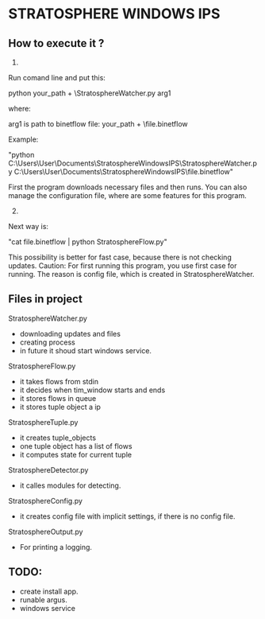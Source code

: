 STRATOSPHERE WINDOWS IPS
=======

How to execute it ?
-----------
1.
Run comand line and put this:

python  your_path + \StratosphereWatcher.py arg1

where:

arg1 is path to binetflow file: your_path + \file.binetflow

Example:

"python C:\Users\User\Documents\StratosphereWindowsIPS\StratosphereWatcher.py C:\Users\User\Documents\StratosphereWindowsIPS\file.binetflow"

First the program downloads necessary files and then runs. You can also manage the configuration file, where are some features for this program.

2.
Next way is:

"cat file.binetflow | python StratosphereFlow.py"

This possibility is better for fast case, because there is not checking updates.
Caution: For first running this program, you use first case for running. The reason is config file, which is created in StratosphereWatcher.


Files in project
----------------------

StratosphereWatcher.py 
- downloading updates and files
- creating process
- in future it shoud start windows service.

StratosphereFlow.py
- it takes flows from stdin
- it decides when tim_window starts and ends
- it stores flows in queue
- it stores tuple object a ip 

StratosphereTuple.py
- it creates tuple_objects
- one tuple object has a list of flows
- it computes state for current tuple

StratosphereDetector.py
- it calles modules for detecting.

StratosphereConfig.py
- it creates config file with implicit settings, if there is no config file.

StratosphereOutput.py
- For printing a logging.


TODO:
---------------------
* create install app.
* runable argus.
* windows service

